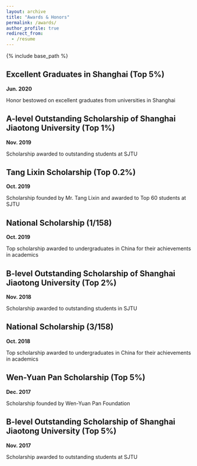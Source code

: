 ```yaml
---
layout: archive
title: "Awards & Honors"
permalink: /awards/
author_profile: true
redirect_from:
  - /resume
---
```


{% include base_path %}

Excellent Graduates in Shanghai (Top 5%)
----------
**Jun. 2020**

Honor bestowed on excellent graduates from universities in Shanghai

A-level Outstanding Scholarship of Shanghai Jiaotong University (Top 1%)
----------
**Nov. 2019**

Scholarship awarded to outstanding students at SJTU

Tang Lixin Scholarship (Top 0.2%)
----------
**Oct. 2019**

Scholarship founded by Mr. Tang Lixin and awarded to Top 60 students at SJTU

National Scholarship (1/158)
----------
**Oct. 2019**

Top scholarship awarded to undergraduates in China for their achievements in academics

B-level Outstanding Scholarship of Shanghai Jiaotong University (Top 2%)
----------
**Nov. 2018**

Scholarship awarded to outstanding students in SJTU

National Scholarship (3/158)
----------
**Oct. 2018**

Top scholarship awarded to undergraduates in China for their achievements in academics

Wen-Yuan Pan Scholarship (Top 5%)
----------
**Dec. 2017**

Scholarship founded by Wen-Yuan Pan Foundation

B-level Outstanding Scholarship of Shanghai Jiaotong University (Top 5%)
----------
**Nov. 2017**

Scholarship awarded to outstanding students at SJTU
